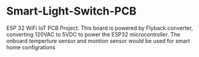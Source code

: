 # Smart-Light-Switch-PCB
 ESP 32 WiFi IoT PCB Project. This board is powered by Flyback converter, converting 120VAC to 5VDC to power the ESP32 microcontroller. The onboard temperture sensor and montion sensor would be used for smart home configrations 
